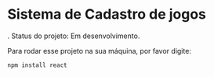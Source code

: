 <h1> Sistema de Cadastro de jogos</h1>

. Status do projeto: Em desenvolvimento.

Para rodar esse projeto na sua máquina, por favor digite:

```
npm install react
```
